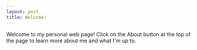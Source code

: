 ```yaml
---
layout: post
title: Welcome!
---
```


Welcome to my personal web page! Click on the About button at the top of the page to learn more about me and what I'm up to.
